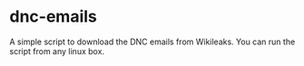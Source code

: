 # dnc-emails
A simple script to download the DNC emails from Wikileaks.
You can run the script from any linux box.

